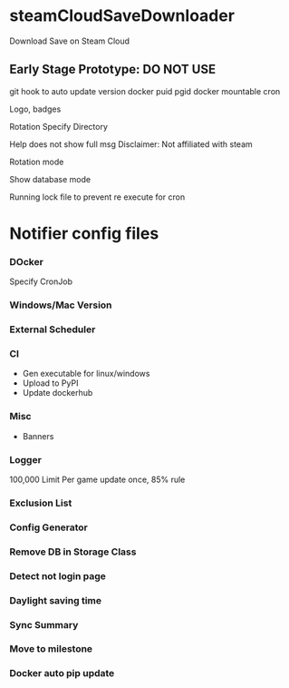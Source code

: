 # steamCloudSaveDownloader
Download Save on Steam Cloud

## Early Stage Prototype: DO NOT USE


git hook to auto update version
docker puid pgid
docker mountable cron

Logo, badges

Rotation
Specify Directory

Help does not show full msg
Disclaimer: Not affiliated with steam

Rotation mode

Show database mode

Running lock file to prevent re execute for cron

# Notifier config files


### DOcker
Specify CronJob

### Windows/Mac Version

### External Scheduler

### CI
- Gen executable for linux/windows
- Upload to PyPI
- Update dockerhub

### Misc
- Banners

### Logger
100,000 Limit
Per game update once, 85% rule

### Exclusion List

### Config Generator

### Remove DB in Storage Class

### Detect not login page

### Daylight saving time

### Sync Summary

### Move to milestone

### Docker auto pip update
